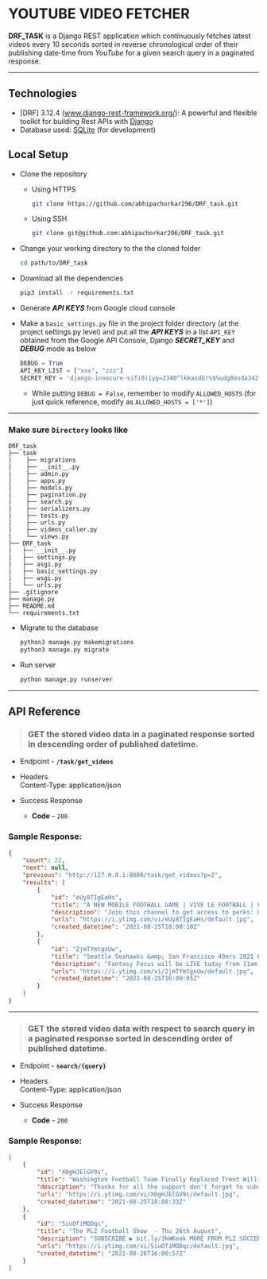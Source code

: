 # YOUTUBE VIDEO FETCHER

**DRF_TASK** is a Django REST application which continuously fetches latest videos every 10 seconds sorted in reverse chronological order of their publishing date-time from *YouTube* for a given search query in a paginated response.

---
## **Technologies**

* [DRF] 3.12.4 (www.django-rest-framework.org/): A powerful and flexible toolkit for building Rest APIs with [Django](https://www.djangoproject.com/)
* Database used: [SQLite](https://www.sqlite.org/index.html) (for development)


## **Local Setup**

* Clone the repository

  * Using HTTPS

    ```sh
    git clone https://github.com/abhipachorkar296/DRF_task.git
    ```
  
  * Using SSH

    ```sh
    git clone git@github.com:abhipachorkar296/DRF_task.git
    ```

* Change your working directory to the the cloned folder

    ```bash
    cd path/to/DRF_task
    ```

* Download all the dependencies

    ```bash
    pip3 install -r requirements.txt
    ```
* Generate ***API KEYS*** from Google cloud console

* Make a ``basic_settings.py`` file in the project folder directory (at the project settings.py level) and put all the ***API KEYS*** in a list `API_KEY` obtained from the Google API Console, Django ***SECRET_KEY*** and ***DEBUG*** mode as below

    ```python
    DEBUG = True
    API_KEY_LIST = ["xxx", "zzz"]
    SECRET_KEY = 'django-insecure-sifi0)iyg=2340^lkkasdb!%$%udg8asda3425=#8q!7234e+75)-q7@kie9f%'
    ```

  * While putting `DEBUG = False`, remember to modify `ALLOWED_HOSTS` (for just quick reference, modify as `ALLOWED_HOSTS = ['*']`)

---
### Make sure ```Directory``` looks like

```
DRF_task
├── task
|    ├── migrations
|    ├── __init__.py
|    ├── admin.py
|    ├── apps.py
|    ├── models.py
|    ├── pagination.py
|    ├── search.py
|    ├── serializers.py
|    ├── tests.py
|    ├── urls.py
|    ├── videos_caller.py
|    └── views.py
├── DRF_task
|   ├── __init__.py
|   ├── settings.py
|   ├── asgi.py
|   ├── basic_settings.py
|   ├── wsgi.py
|   └── urls.py
├── .gitignore
├── manage.py
├── README.md
└── requirements.txt
```
* Migrate to the database

    ```bash
    python3 manage.py makemigrations
    python3 manage.py migrate
    ```

* Run server

    ```sh
    python manage.py runserver
    ```


---

## **API Reference**
> ### **GET** the stored video data in a paginated response sorted in descending order of published datetime.

<!-- * HTTP Method - **GET** -->

* Endpoint - **`/task/get_videos`**

* Headers  
    Content-Type: application/json

* Success Response  
  * **Code** - `200`

### Sample Response:

```json
{
    "count": 22,
    "next": null,
    "previous": "http://127.0.0.1:8000/task/get_videos?p=2",
    "results": [
        {
            "id": "eUy8TIgEaHs",
            "title": "A NEW MOBILE FOOTBALL GAME | VIVE LE FOOTBALL | FIRST IMPRESSIONS 🔥",
            "description": "Join this channel to get access to perks: https://www.youtube.com/channel/UClxPe0aepOMWVO8Y8ywjhtw/join Pes Android / iOS ...",
            "urls": "https://i.ytimg.com/vi/eUy8TIgEaHs/default.jpg",
            "created_datetime": "2021-08-25T18:00:10Z"
        },
        {
            "id": "2jmTYmtgxUw",
            "title": "Seattle Seahawks &amp; San Francisco 49ers 2021 Fantasy Football Outlook | Fantasy Focus Live!",
            "description": "Fantasy Focus will be LIVE today from 11am-12pm ET. Matthew Berry, Field Yates, and Daniel Dopp will focus on the Seattle Seahawks and San Francisco ...",
            "urls": "https://i.ytimg.com/vi/2jmTYmtgxUw/default.jpg",
            "created_datetime": "2021-08-25T16:09:05Z"
        }
    ]
}
```
---
> ### **GET** the stored video data with respect to search query in a paginated response sorted in descending order of published datetime.

<!-- * HTTP Method - **GET** -->

* Endpoint - **`search/{query}`**

* Headers  
    Content-Type: application/json

* Success Response  
  * **Code** - `200`



### Sample Response:

```json
[
    {
        "id": "X0gHJElGV9s",
        "title": "Washington Football Team Finally Replaced Trent Williams 😳🔥 | 6”5 Beast",
        "description": "Thanks for all the support don't forget to subscribe for the best Washington Football Content Dontae To My Channel here ...",
        "urls": "https://i.ytimg.com/vi/X0gHJElGV9s/default.jpg",
        "created_datetime": "2021-08-25T18:08:33Z"
    },
    {
        "id": "SiuOfiMQDqc",
        "title": "The PLZ Football Show  - Thu 26th August",
        "description": "SUBSCRIBE ▶️ bit.ly/3kWKeak MORE FROM PLZ SOCCER ON YOUTUBE: ▶️ PLZ FOOTBALL NEWS: https://www.youtube.com/playlist?list... ▶️ PLZ ...",
        "urls": "https://i.ytimg.com/vi/SiuOfiMQDqc/default.jpg",
        "created_datetime": "2021-08-26T16:00:57Z"
    }
]
```

